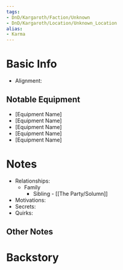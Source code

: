 ```yaml
---
tags:
- DnD/Kargaroth/Faction/Unknown
- DnD/Kargaroth/Location/Unknown_Location
alias:
- Karma
---
```

# Basic Info
- Alignment: 

## Notable Equipment
- [Equipment Name]
- [Equipment Name]
- [Equipment Name]
- [Equipment Name]
- [Equipment Name]

# Notes
- Relationships: 
	- Family
		- Sibling - [[The Party/Solumn]]
- Motivations: 
- Secrets: 
- Quirks: 

## Other Notes


# Backstory
